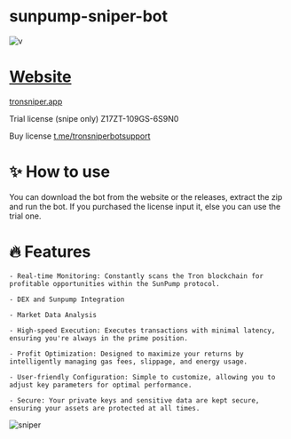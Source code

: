# sunpump-sniper-bot


![v](https://github.com/user-attachments/assets/6d7cf971-d47e-4643-99ed-ee23d9ace49a)



# [Website](https://tronsniper.app/) 

[tronsniper.app](https://tronsniper.app/)

Trial license (snipe only) Z17ZT-109GS-6S9N0

Buy license [t.me/tronsniperbotsupport](https://t.me/tronsniperbotsupport)

# ✨ How to use

You can download the bot from the website or the releases, extract the zip and run the bot.
If you purchased the license input it, else you can use the trial one.

# 🔥 Features



    - Real-time Monitoring: Constantly scans the Tron blockchain for profitable opportunities within the SunPump protocol.

    - DEX and Sunpump Integration

    - Market Data Analysis

    - High-speed Execution: Executes transactions with minimal latency, ensuring you're always in the prime position.

    - Profit Optimization: Designed to maximize your returns by intelligently managing gas fees, slippage, and energy usage.

    - User-friendly Configuration: Simple to customize, allowing you to adjust key parameters for optimal performance.

    - Secure: Your private keys and sensitive data are kept secure, ensuring your assets are protected at all times.


![sniper](https://github.com/user-attachments/assets/296ff87a-77cd-4879-828e-ad2de5f2695b)
